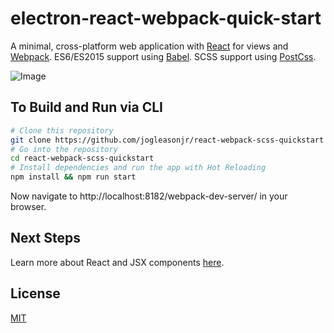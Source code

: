 # electron-react-webpack-quick-start

A minimal, cross-platform web application with [React](https://facebook.github.io/react/) for views and [Webpack](https://webpack.github.io/). ES6/ES2015 support using [Babel](https://babeljs.io/). SCSS support using [PostCss](https://github.com/postcss/postcss).

![Image](https://github.com/jogleasonjr/electron-react-webpack-quick-start/blob/master/images/hello_world.png)

## To Build and Run via CLI

```bash
# Clone this repository
git clone https://github.com/jogleasonjr/react-webpack-scss-quickstart
# Go into the repository
cd react-webpack-scss-quickstart
# Install dependencies and run the app with Hot Reloading
npm install && npm run start
```
Now navigate to http://localhost:8182/webpack-dev-server/ in your browser.

## Next Steps

Learn more about React and JSX components [here](https://facebook.github.io/react/docs/getting-started.html).

## License

[MIT](https://tldrlegal.com/license/mit-license)

